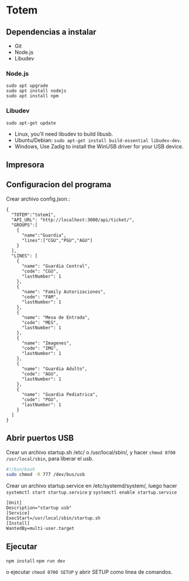 # Totem

## Dependencias a instalar

- Git
- Node.js
- Libudev


### Node.js
```
sudo apt upgrade
sudo apt install nodejs
sudo apt install npm
```

### Libudev
```
sudo apt-get update
```
- Linux, you'll need libudev to build libusb.
- Ubuntu/Debian: `sudo apt-get install build-essential libudev-dev`.
- Windows, Use Zadig to install the WinUSB driver for your USB device.

## Impresora

## Configuracion del programa
Crear archivo config.json.:

```
{
  "TOTEM":"totem1",
  "API_URL": "http://localhost:3000/api/ticket/",
  "GROUPS":[
    {
      "name":"Guardia",
      "lines":["CGU","PGU","AGU"]
    }
  ],
  "LINES": [
    {
      "name": "Guardia Central",
      "code": "CGU",
      "lastNumber": 1
    },
    {
      "name": "Family Autorizaciones",
      "code": "FAM",
      "lastNumber": 1
    },
    {
      "name": "Mesa de Entrada",
      "code": "MES",
      "lastNumber": 1
    },
    {
      "name": "Imagenes",
      "code": "IMG",
      "lastNumber": 1
    },
    {
      "name": "Guardia Adulto",
      "code": "AGU",
      "lastNumber": 1
    },
    {
      "name": "Guardia Pediatrica",
      "code": "PGU",
      "lastNumber": 1
    }
  ]
}

```

## Abrir puertos USB 

Crear un archivo startup.sh /etc/ o /usr/local/sbin/, y hacer `chmod 0700 /usr/local/sbin`, para liberar el usb.

```bash
#!/bin/bash
sudo chmod -R 777 /dev/bus/usb
```

Crear un archivo startup.service en /etc/systemd/system/, luego hacer `systemctl start startup.service` y `systemctl enable startup.service`

```
[Unit]
Description="startup usb"
[Service]
ExecStart=/usr/local/sbin/startup.sh
[Install]
WantedBy=multi-user.target
```

## Ejecutar

`npm install`
`npm run dev`

o ejecutar `chmod 0700 SETUP` y abrir SETUP como linea de comandos.
